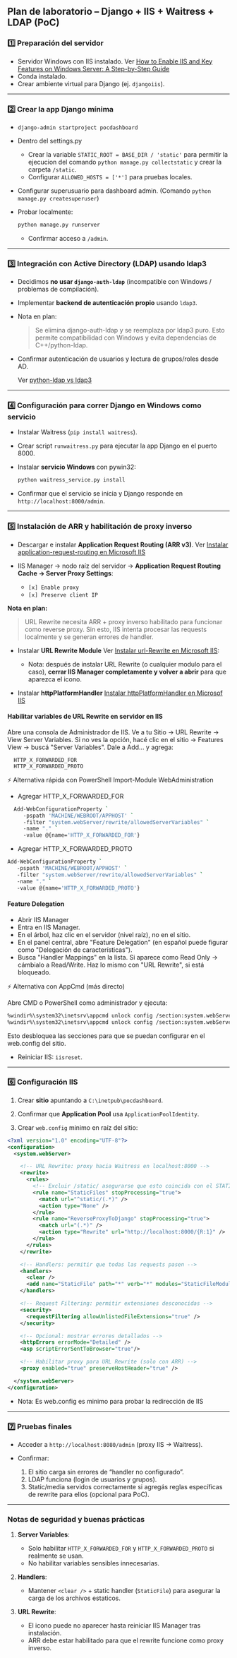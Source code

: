 ## **Plan de laboratorio – Django + IIS + Waitress + LDAP (PoC)**

### **1️⃣ Preparación del servidor**

* Servidor Windows con IIS instalado. Ver [How to Enable IIS and Key Features on Windows Server: A Step-by-Step Guide](https://techcommunity.microsoft.com/blog/iis-support-blog/how-to-enable-iis-and-key-features-on-windows-server-a-step-by-step-guide/4229883)
* Conda instalado.
* Crear ambiente virtual para Django (ej. `djangoiis`).

---

### **2️⃣ Crear la app Django mínima**

* `django-admin startproject pocdashboard`
* Dentro del settings.py
  * Crear la variable `STATIC_ROOT = BASE_DIR / 'static'` para permitir la ejecucion del comando `python manage.py collectstatic` y crear la carpeta `/static`. 
  * Configurar `ALLOWED_HOSTS = ['*']` para pruebas locales.
* Configurar superusuario para dashboard admin. (Comando `python manage.py createsuperuser`)
* Probar localmente:

  ```bash
  python manage.py runserver
  ```

  * Confirmar acceso a `/admin`.

---

### **3️⃣ Integración con Active Directory (LDAP) usando ldap3**

* Decidimos **no usar `django-auth-ldap`** (incompatible con Windows / problemas de compilación).
* Implementar **backend de autenticación propio** usando `ldap3`.
* Nota en plan:

  > Se elimina django-auth-ldap y se reemplaza por ldap3 puro. Esto permite compatibilidad con Windows y evita dependencias de C++/python-ldap.
* Confirmar autenticación de usuarios y lectura de grupos/roles desde AD.

  Ver [python-ldap vs ldap3](https://github.com/pmontiveros/djangooniis/blob/main/python-ldap%20vs%20ldap3.md#python-ldap-vs-ldap3-en-resumen)

---

### **4️⃣ Configuración para correr Django en Windows como servicio**

* Instalar Waitress (`pip install waitress`).
* Crear script `runwaitress.py` para ejecutar la app Django en el puerto 8000.
* Instalar **servicio Windows** con pywin32:

  ```bash
  python waitress_service.py install
  ```
* Confirmar que el servicio se inicia y Django responde en `http://localhost:8000/admin`.

---
### **5️⃣ Instalación de ARR y habilitación de proxy inverso**

* Descargar e instalar **Application Request Routing (ARR v3)**. Ver [Instalar application-request-routing en Microsoft IIS](https://www.iis.net/downloads/microsoft/application-request-routing)
* IIS Manager → nodo raíz del servidor → **Application Request Routing Cache → Server Proxy Settings**:

  * `[x] Enable proxy`
  * `[x] Preserve client IP`

**Nota en plan:**

> URL Rewrite necesita ARR + proxy inverso habilitado para funcionar como reverse proxy. Sin esto, IIS intenta procesar las requests localmente y se generan errores de handler.

* Instalar **URL Rewrite Module** Ver [Instalar url-Rewrite en Microsoft IIS](https://www.iis.net/downloads/microsoft/url-rewrite):

   * Nota: después de instalar URL Rewrite (o cualquier modulo para el caso), **cerrar IIS Manager completamente y volver a abrir** para que aparezca el icono.
  
 *  Instalar **httpPlatformHandler** [Instalar httpPlatformHandler en Microsof IIS](https://www.iis.net/downloads/microsoft/httpplatformhandler)

#### Habilitar variables de URL Rewrite en servidor en IIS

  Abre una consola de Administrador de IIS. 
  Ve a tu Sitio → URL Rewrite → View Server Variables. 
  Si no ves la opción, hacé clic en el sitio → Features View → buscá "Server Variables".
  Dale a Add... y agrega:
  
  ```  
    HTTP_X_FORWARDED_FOR
    HTTP_X_FORWARDED_PROTO
  ```

⚡ Alternativa rápida con PowerShell
Import-Module WebAdministration

* Agregar HTTP_X_FORWARDED_FOR
```Bash
  Add-WebConfigurationProperty `
     -pspath 'MACHINE/WEBROOT/APPHOST' `
     -filter "system.webServer/rewrite/allowedServerVariables" `
     -name "." `
     -value @{name='HTTP_X_FORWARDED_FOR'}
```

* Agregar HTTP_X_FORWARDED_PROTO
```Bash
Add-WebConfigurationProperty `
   -pspath 'MACHINE/WEBROOT/APPHOST' `
   -filter "system.webServer/rewrite/allowedServerVariables" `
   -name "." `
   -value @{name='HTTP_X_FORWARDED_PROTO'}
```

#### Feature Delegation

* Abrir IIS Manager
* Entra en IIS Manager.
* En el árbol, haz clic en el servidor (nivel raíz), no en el sitio.
* En el panel central, abre "Feature Delegation" (en español puede figurar como "Delegación de características").
* Busca "Handler Mappings" en la lista. Si aparece como Read Only → cámbialo a Read/Write. Haz lo mismo con "URL Rewrite", si está bloqueado.

⚡ Alternativa con AppCmd (más directo)

Abre CMD o PowerShell como administrador y ejecuta:

```Bash
%windir%\system32\inetsrv\appcmd unlock config /section:system.webServer/handlers
%windir%\system32\inetsrv\appcmd unlock config /section:system.webServer/httpPlatform
```

Esto desbloquea las secciones para que se puedan configurar en el web.config del sitio.


* Reiniciar IIS: `iisreset`.

---
### **6️⃣ Configuración IIS**

1. Crear **sitio** apuntando a `C:\inetpub\pocdashboard`.
2. Confirmar que **Application Pool** usa `ApplicationPoolIdentity`.

3. Crear `web.config` minimo en raíz del sitio:

```xml
<?xml version="1.0" encoding="UTF-8"?>
<configuration>
  <system.webServer>

    <!-- URL Rewrite: proxy hacia Waitress en localhost:8000 -->
    <rewrite>
      <rules>
        <!-- Excluir /static/ asegurarse que esto coincida con el STATIC_ROOT del setting.py en Django configurado en el segundo paso. -->
        <rule name="StaticFiles" stopProcessing="true">
          <match url="^static/(.*)" />
          <action type="None" />
        </rule>
        <rule name="ReverseProxyToDjango" stopProcessing="true">
          <match url="(.*)" />
          <action type="Rewrite" url="http://localhost:8000/{R:1}" />
        </rule>
      </rules>
    </rewrite>

    <!-- Handlers: permitir que todas las requests pasen -->
    <handlers>
      <clear />
      <add name="StaticFile" path="*" verb="*" modules="StaticFileModule,DefaultDocumentModule,DirectoryListingModule" resourceType="Either" requireAccess="Read" />
    </handlers>

    <!-- Request Filtering: permitir extensiones desconocidas -->
    <security>
      <requestFiltering allowUnlistedFileExtensions="true" />
    </security>

    <!-- Opcional: mostrar errores detallados -->
    <httpErrors errorMode="Detailed" />
    <asp scriptErrorSentToBrowser="true"/>

    <!-- Habilitar proxy para URL Rewrite (solo con ARR) -->
    <proxy enabled="true" preserveHostHeader="true" />

  </system.webServer>
</configuration>
```

   * Nota: Es web.config es minimo para probar la redirección de IIS

---

### **7️⃣ Pruebas finales**

* Acceder a `http://localhost:8080/admin` (proxy IIS → Waitress).
* Confirmar:

  1. El sitio carga sin errores de “handler no configurado”.
  2. LDAP funciona (login de usuarios y grupos).
  3. Static/media servidos correctamente si agregás reglas específicas de rewrite para ellos (opcional para PoC).

---

### **Notas de seguridad y buenas prácticas**

1. **Server Variables**:

   * Solo habilitar `HTTP_X_FORWARDED_FOR` y `HTTP_X_FORWARDED_PROTO` si realmente se usan.
   * No habilitar variables sensibles innecesarias.
2. **Handlers**:

   * Mantener `<clear />` + static handler (`StaticFile`) para asegurar la carga de los archivos estaticos.
3. **URL Rewrite**:

   * El icono puede no aparecer hasta reiniciar IIS Manager tras instalación.
   * ARR debe estar habilitado para que el rewrite funcione como proxy inverso.

